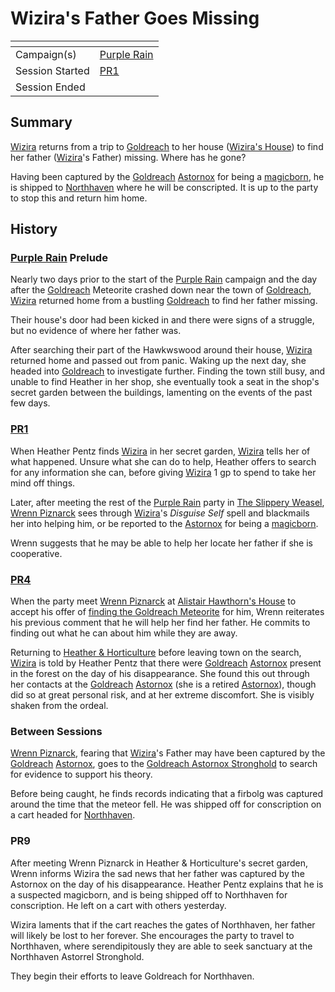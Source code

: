# Wizira's Father Goes Missing

| []() | |
| --- | --- |
| Campaign(s) | [Purple Rain](../README.md) |
| Session Started | [PR1](../sessions.md/1.md) |
| Session Ended | |

## Summary

[Wizira](../../../astarus/people/wizira.md) returns from a trip to [Goldreach](../../../astarus/civilisations/kingdom-of-astor/settlements/goldreach/README.md) to her house ([Wizira's House](../../../astarus/civilisations/kingdom-of-astor/settlements/goldreach/places/wiziras-house.md)) to find her father ([Wizira](../../../astarus/people/wizira.md)'s Father) missing. Where has he gone?

Having been captured by the [Goldreach](../../../astarus/civilisations/kingdom-of-astor/settlements/goldreach/README.md) [Astornox](../../../astarus/civilisations/kingdom-of-astor/organisations/astornox/README.md) for being a [magicborn](../../../astarus/civilisations/kingdom-of-astor/magicborn.md), he is shipped to [Northhaven](../../../astarus/places/cities/northhaven.md) where he will be conscripted. It is up to the party to stop this and return him home.

## History

### [Purple Rain](../README.md) Prelude

Nearly two days prior to the start of the [Purple Rain](../README.md) campaign and the day after the [Goldreach](../../../astarus/civilisations/kingdom-of-astor/settlements/goldreach/README.md) Meteorite crashed down near the town of [Goldreach](../../../astarus/civilisations/kingdom-of-astor/settlements/goldreach/README.md), [Wizira](../../../astarus/people/wizira.md) returned home from  a bustling [Goldreach](../../../astarus/civilisations/kingdom-of-astor/settlements/goldreach/README.md) to find her father missing.

Their house's door had been kicked in and there were signs of a struggle, but no evidence of where her father was.

After searching their part of the Hawkwswood around their house, [Wizira](../../../astarus/people/wizira.md) returned home and passed out from panic. Waking up the next day, she headed into [Goldreach](../../../astarus/civilisations/kingdom-of-astor/settlements/goldreach/README.md) to investigate further. Finding the town still busy, and unable to find Heather in her shop, she eventually took a seat in the shop's secret garden between the buildings, lamenting on the events of the past few days.

### [PR1](../sessions.md/1.md)

When Heather Pentz finds [Wizira](../../../astarus/people/wizira.md) in her secret garden, [Wizira](../../../astarus/people/wizira.md) tells her of what happened. Unsure what she can do to help, Heather offers to search for any information she can, before giving [Wizira](../../../astarus/people/wizira.md) 1 gp to spend to take her mind off things.

Later, after meeting the rest of the [Purple Rain](../README.md) party in [The Slippery Weasel](../../../astarus/civilisations/kingdom-of-astor/settlements/goldreach/places/the-slippery-weasel.md), [Wrenn Piznarck](../../../astarus/people/wrenn-piznarck.md) sees through [Wizira](../../../astarus/people/wizira.md)'s *Disguise Self* spell and blackmails her into helping him, or be reported to the [Astornox](../../../astarus/civilisations/kingdom-of-astor/organisations/astornox/README.md) for being a [magicborn](../../../astarus/civilisations/kingdom-of-astor/magicborn.md).

Wrenn suggests that he may be able to help her locate her father if she is cooperative.

### [PR4](../sessions.md/4.md)

When the party meet [Wrenn Piznarck](../../../astarus/people/wrenn-piznarck.md) at [Alistair Hawthorn's House](../../../astarus/civilisations/kingdom-of-astor/settlements/goldreach/places/alistair-hawthorns-house.md) to accept his offer of [finding the Goldreach Meteorite](finding-the-goldreach-meteorite.md) for him, Wrenn reiterates his previous comment that he will help her find her father. He commits to finding out what he can about him while they are away.

Returning to [Heather & Horticulture](../../../astarus/civilisations/kingdom-of-astor/settlements/goldreach/places/heather-and-horticulture.md) before leaving town on the search, [Wizira](../../../astarus/people/wizira.md) is told by Heather Pentz that there were [Goldreach](../../../astarus/civilisations/kingdom-of-astor/settlements/goldreach/README.md) [Astornox](../../../astarus/civilisations/kingdom-of-astor/organisations/astornox/README.md) present in the forest on the day of his disappearance. She found this out through her contacts at the [Goldreach](../../../astarus/civilisations/kingdom-of-astor/settlements/goldreach/README.md) [Astornox](../../../astarus/civilisations/kingdom-of-astor/organisations/astornox/README.md) (she is a retired [Astornox](../../../astarus/civilisations/kingdom-of-astor/organisations/astornox/README.md)), though did so at great personal risk, and at her extreme discomfort. She is visibly shaken from the ordeal.

### Between Sessions

[Wrenn Piznarck](../../../astarus/people/wrenn-piznarck.md), fearing that [Wizira](../../../astarus/people/wizira.md)'s Father may have been captured by the [Goldreach](../../../astarus/civilisations/kingdom-of-astor/settlements/goldreach/README.md) [Astornox](../../../astarus/civilisations/kingdom-of-astor/organisations/astornox/README.md), goes to the [Goldreach Astornox Stronghold](../../../astarus/civilisations/kingdom-of-astor/settlements/goldreach/places/goldreach-astornox-stronghold.md) to search for evidence to support his theory.

Before being caught, he finds records indicating that a firbolg was captured around the time that the meteor fell. He was shipped off for conscription on a cart headed for [Northhaven](../../../astarus/places/cities/northhaven.md).

### PR9

After meeting Wrenn Piznarck in Heather & Horticulture's secret garden, Wrenn informs Wizira the sad news that her father was captured by the Astornox on the day of his disappearance. Heather Pentz explains that he is a suspected magicborn, and is being shipped off to Northhaven for conscription. He left on a cart with others yesterday.

Wizira laments that if the cart reaches the gates of Northhaven, her father will likely be lost to her forever. She encourages the party to travel to Northhaven, where serendipitously they are able to seek sanctuary at the Northhaven Astorrel Stronghold.

They begin their efforts to leave Goldreach for Northhaven.
